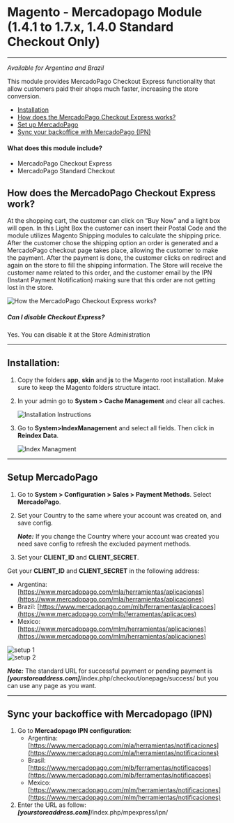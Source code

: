 # Magento - Mercadopago Module (1.4.1 to 1.7.x, 1.4.0 Standard Checkout Only)
---
*Available for Argentina and Brazil*


This module provides MercadoPago Checkout Express functionality that allow customers paid their shops much faster, increasing the store conversion.

* [Installation](#usage)
* [How does the MercadoPago Checkout Express works?](#howto)
* [Set up MercadoPago](#Setup)
* [Sync your backoffice with MercadoPago (IPN)](#IPN)

#### What does this module include?
* MercadoPago Checkout Express
* MercadoPago Standard Checkout

<a name="howto"></a>
## How does the MercadoPago Checkout Express work?
At the shopping cart, the customer can click on “Buy Now” and a light box will open. In this Light Box the customer can insert their Postal Code and the module utilizes Magento Shipping modules to calculate the shipping price.
After the customer chose the shipping option an order is generated and a MercadoPago checkout page takes place, allowing the customer to make the payment.  After the payment is done, the customer clicks on redirect and again on the store to fill the shipping information.
The Store will receive the customer name related to this order, and the customer email by the IPN (Instant Payment Notification) making sure that this order are not getting lost in the store.

![How the MercadoPago Checkout Express works?](https://raw.github.com/mercadopago/cart-magento/master/README.img/howto.png)
 
##### Can I disable Checkout Express?
Yes.  You can disable it at the Store Administration

---

<a name="usage"></a>
## Installation:

1. Copy the folders **app**, **skin** and **js** to the Magento root installation. Make sure to keep the Magento folders structure intact.
2. In your admin go to **System > Cache Management** and clear all caches.

	![Installation Instructions](https://raw.github.com/mercadopago/cart-magento/master/README.img/installation.png)<br />
3. Go to **System>IndexManagement** and select all fields. Then click in **Reindex Data**.

	![Index Managment](https://raw.github.com/mercadopago/cart-magento/master/README.img/indexmanagment.png)

---
<a name="Setup"></a>
## Setup MercadoPago

1. Go to **System > Configuration > Sales > Payment Methods**. Select **MercadoPago**.

2. Set your Country to the same where your account was created on, and save config.

	***Note:*** If you change the Country where your account was created you need save config to refresh the excluded payment methods.


3. Set your **CLIENT_ID** and **CLIENT_SECRET**.

Get your **CLIENT_ID** and **CLIENT_SECRET** in the following address:
* Argentina: [https://www.mercadopago.com/mla/herramientas/aplicaciones](https://www.mercadopago.com/mla/herramientas/aplicaciones)
* Brazil: [https://www.mercadopago.com/mlb/ferramentas/aplicacoes](https://www.mercadopago.com/mlb/ferramentas/aplicacoes)
* Mexico: [https://www.mercadopago.com/mlm/herramientas/aplicaciones](https://www.mercadopago.com/mlm/herramientas/aplicaciones)

![setup 1](https://raw.github.com/mercadopago/cart-magento/master/README.img/setup.png)<br />
![setup 2](https://raw.github.com/mercadopago/cart-magento/master/README.img/setup2.png)<br />


***Note:*** The standard URL for successful payment or pending payment is ***[yourstoreaddress.com]***/index.php/checkout/onepage/success/ but you can use any page as you want.

---

<a name="IPN"></a>
## Sync your backoffice with Mercadopago (IPN) 

1. Go to **Mercadopago IPN configuration**:
    * Argentina: [https://www.mercadopago.com/mla/herramientas/notificaciones](https://www.mercadopago.com/mla/herramientas/notificaciones)
    * Brasil: [https://www.mercadopago.com/mlb/ferramentas/notificacoes](https://www.mercadopago.com/mlb/ferramentas/notificacoes)<br />
    * Mexico: [https://www.mercadopago.com/mlm/herramientas/notificaciones](https://www.mercadopago.com/mlm/herramientas/notificaciones)<br />
2. Enter the URL as follow: ***[yourstoreaddress.com]***/index.php/mpexpress/ipn/
